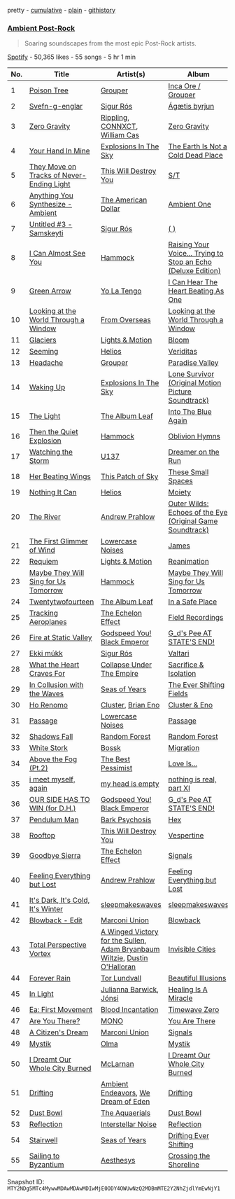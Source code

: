 pretty - [cumulative](/playlists/cumulative/37i9dQZF1DX9uKvEw7Rwtq.md) - [plain](/playlists/plain/37i9dQZF1DX9uKvEw7Rwtq) - [githistory](https://github.githistory.xyz/mackorone/spotify-playlist-archive/blob/main/playlists/plain/37i9dQZF1DX9uKvEw7Rwtq)

### [Ambient Post\-Rock](https://open.spotify.com/playlist/37i9dQZF1DX9uKvEw7Rwtq)

> Soaring soundscapes from the most epic Post\-Rock artists.

[Spotify](https://open.spotify.com/user/spotify) - 50,365 likes - 55 songs - 5 hr 1 min

| No. | Title | Artist(s) | Album | Length |
|---|---|---|---|---|
| 1 | [Poison Tree](https://open.spotify.com/track/6Q5uDNuuFYa8ToL3CCoHPC) | [Grouper](https://open.spotify.com/artist/31uyAcnY0kjjKKIQZMKX4i) | [Inca Ore / Grouper](https://open.spotify.com/album/2oztVYt7jDJBTysn00vM6E) | 3:16 |
| 2 | [Svefn\-g\-englar](https://open.spotify.com/track/07eGxuz8bL6QMsRqEe1Adu) | [Sigur Rós](https://open.spotify.com/artist/6UUrUCIZtQeOf8tC0WuzRy) | [Ágætis byrjun](https://open.spotify.com/album/1DMMv1Kmoli3Y9fVEZDUVC) | 10:06 |
| 3 | [Zero Gravity](https://open.spotify.com/track/4tfaUHGYBCMliBaOHM5vHX) | [Rippling](https://open.spotify.com/artist/4TqiKIyB4xErPAwK4oynTG), [CONNXCT](https://open.spotify.com/artist/0KxtmUPKJe0Rz1TWFaSb4B), [William Cas](https://open.spotify.com/artist/0HT4Y9hhNdkrCEE2tKokzO) | [Zero Gravity](https://open.spotify.com/album/7E8OVvnwnsAAhyiYrrRBox) | 2:39 |
| 4 | [Your Hand In Mine](https://open.spotify.com/track/4sYn64V9gqP6bpkOGw5B9k) | [Explosions In The Sky](https://open.spotify.com/artist/1uQWmt1OhuHGRKmZ2ZcL6p) | [The Earth Is Not a Cold Dead Place](https://open.spotify.com/album/49buCcKCJwxvdl0R2dMoIU) | 8:16 |
| 5 | [They Move on Tracks of Never\-Ending Light](https://open.spotify.com/track/3cIG78oBauowzEbkBwWADN) | [This Will Destroy You](https://open.spotify.com/artist/0MG4LXIw7n4x0wjDc6WYXk) | [S/T](https://open.spotify.com/album/72vAmnfrNfzORX6gG7p8Jf) | 6:56 |
| 6 | [Anything You Synthesize \- Ambient](https://open.spotify.com/track/0OF6WSdeVmYEGBZlxvwvLq) | [The American Dollar](https://open.spotify.com/artist/5r4OqYJL7JrtZlffx7FJlb) | [Ambient One](https://open.spotify.com/album/7A6VoC5v3dHcINkZudtJaD) | 4:08 |
| 7 | [Untitled \#3 \- Samskeyti](https://open.spotify.com/track/1QUiA9aecDOOnf32A9ZrtW) | [Sigur Rós](https://open.spotify.com/artist/6UUrUCIZtQeOf8tC0WuzRy) | [\( \)](https://open.spotify.com/album/3FR8CV7OSyZDnxneavnh8t) | 6:33 |
| 8 | [I Can Almost See You](https://open.spotify.com/track/11n8LudggXuZXmldSlAadR) | [Hammock](https://open.spotify.com/artist/0VOR7Ie9xUSb45fzIIVJQ1) | [Raising Your Voice..\. Trying to Stop an Echo \(Deluxe Edition\)](https://open.spotify.com/album/2AbCfihy80zuR1mPwN5yLl) | 4:15 |
| 9 | [Green Arrow](https://open.spotify.com/track/6o65Xn8X3IXf7zmxVjXDWJ) | [Yo La Tengo](https://open.spotify.com/artist/5hAhrnb0Ch4ODwWu4tsbpi) | [I Can Hear The Heart Beating As One](https://open.spotify.com/album/3V18DIKvRuwdxc2LE4wuac) | 5:43 |
| 10 | [Looking at the World Through a Window](https://open.spotify.com/track/1bsSaYmy0vOUH8tux2hAYV) | [From Overseas](https://open.spotify.com/artist/31PP2XORcCMGHAa8vzJEUV) | [Looking at the World Through a Window](https://open.spotify.com/album/5uSadjfUdEaWhB1zs4m3TQ) | 6:25 |
| 11 | [Glaciers](https://open.spotify.com/track/2No1A7ZuMaBGxz45jmA9Gw) | [Lights & Motion](https://open.spotify.com/artist/3ff1CmU6qfTqRAmdrq8EEG) | [Bloom](https://open.spotify.com/album/4N11Xw4rtuswjOeZjqKgay) | 2:56 |
| 12 | [Seeming](https://open.spotify.com/track/1AzBMkqhcv8KKyCYc2A1C2) | [Helios](https://open.spotify.com/artist/592TFYwu9Qb0RC1hKDbX2w) | [Veriditas](https://open.spotify.com/album/3QTsU264hhPO4cEOrHrZC0) | 2:35 |
| 13 | [Headache](https://open.spotify.com/track/4EDj8GXOlI45vG4SOfswK3) | [Grouper](https://open.spotify.com/artist/31uyAcnY0kjjKKIQZMKX4i) | [Paradise Valley](https://open.spotify.com/album/5e5MtmjBRnh3eI5g5C0Tyv) | 5:04 |
| 14 | [Waking Up](https://open.spotify.com/track/3CSO9mXOUtOzIM6Eqq9QlF) | [Explosions In The Sky](https://open.spotify.com/artist/1uQWmt1OhuHGRKmZ2ZcL6p) | [Lone Survivor \(Original Motion Picture Soundtrack\)](https://open.spotify.com/album/30KqtKSWR8OQe0mB4EdepA) | 4:50 |
| 15 | [The Light](https://open.spotify.com/track/0PaOYkEinHPDxK4yq7sR5l) | [The Album Leaf](https://open.spotify.com/artist/02uPe16VFxPaiueQsPEDkE) | [Into The Blue Again](https://open.spotify.com/album/79ceEHSgk3hWNMTSOWeb4V) | 4:29 |
| 16 | [Then the Quiet Explosion](https://open.spotify.com/track/1e0dFIlrgHaD5a2ud2AXEQ) | [Hammock](https://open.spotify.com/artist/0VOR7Ie9xUSb45fzIIVJQ1) | [Oblivion Hymns](https://open.spotify.com/album/0qlK9CvmHB659phHKCdJSn) | 6:43 |
| 17 | [Watching the Storm](https://open.spotify.com/track/5Ormcdpk9HXgPyTmEH8LQ1) | [U137](https://open.spotify.com/artist/5Js8zUcr9OCEyoWjw3joxY) | [Dreamer on the Run](https://open.spotify.com/album/4dp33vx7vWx93lxuxjNTz2) | 5:07 |
| 18 | [Her Beating Wings](https://open.spotify.com/track/2FGsWazGl3pdFX1kNk2NY1) | [This Patch of Sky](https://open.spotify.com/artist/5SizWbJ5S7KxIR8e07jvqf) | [These Small Spaces](https://open.spotify.com/album/7ACcoSiFkGjT3TlntaogzB) | 6:59 |
| 19 | [Nothing It Can](https://open.spotify.com/track/4ecwrnFDSJLlLyZlEH7YGK) | [Helios](https://open.spotify.com/artist/592TFYwu9Qb0RC1hKDbX2w) | [Moiety](https://open.spotify.com/album/2ep9D35aw04xUbb8crArYg) | 4:47 |
| 20 | [The River](https://open.spotify.com/track/4rhmXU8skfmVs6DoDMTkIl) | [Andrew Prahlow](https://open.spotify.com/artist/0z4uBJEzO1dJy57Qk5UYt8) | [Outer Wilds: Echoes of the Eye \(Original Game Soundtrack\)](https://open.spotify.com/album/3mRnCC3DI0SxIy7DtEFvZs) | 2:43 |
| 21 | [The First Glimmer of Wind](https://open.spotify.com/track/0kQ1OXxdNx2mJfphbZ3K0c) | [Lowercase Noises](https://open.spotify.com/artist/7trvyUUXmPhi1StCNYHj4e) | [James](https://open.spotify.com/album/7mHPviR5lgsokoGd2JxM2z) | 5:54 |
| 22 | [Requiem](https://open.spotify.com/track/6M8tLLip6IdSyr8unJMFxP) | [Lights & Motion](https://open.spotify.com/artist/3ff1CmU6qfTqRAmdrq8EEG) | [Reanimation](https://open.spotify.com/album/6L0fhAi5G9zXbmFelO96Zy) | 2:12 |
| 23 | [Maybe They Will Sing for Us Tomorrow](https://open.spotify.com/track/3nWcjWALonQpDBsyRP5725) | [Hammock](https://open.spotify.com/artist/0VOR7Ie9xUSb45fzIIVJQ1) | [Maybe They Will Sing for Us Tomorrow](https://open.spotify.com/album/3N4fmmPCO3Vh6QTKCiDyob) | 5:08 |
| 24 | [Twentytwofourteen](https://open.spotify.com/track/5pie01PYzPuRexCyFilLGU) | [The Album Leaf](https://open.spotify.com/artist/02uPe16VFxPaiueQsPEDkE) | [In a Safe Place](https://open.spotify.com/album/1sZjWlyc9yL13U5q1nTQ8a) | 5:40 |
| 25 | [Tracking Aeroplanes](https://open.spotify.com/track/4J4yJ9VpPIIsRDf9w4cPG7) | [The Echelon Effect](https://open.spotify.com/artist/20lGLFmdtadbUYmqzFRcA2) | [Field Recordings](https://open.spotify.com/album/0TNUVnjYHwbsilNnbweuZa) | 7:48 |
| 26 | [Fire at Static Valley](https://open.spotify.com/track/0r4MOhVw2anZScz5PTUrJk) | [Godspeed You! Black Emperor](https://open.spotify.com/artist/4svpOyfmQKuWpHLjgy4cdK) | [G\_d's Pee AT STATE'S END!](https://open.spotify.com/album/6gZsJeN8MdITXZMVDXrMk0) | 5:58 |
| 27 | [Ekki múkk](https://open.spotify.com/track/4aLf8xu5v9TuzVAeIPFETC) | [Sigur Rós](https://open.spotify.com/artist/6UUrUCIZtQeOf8tC0WuzRy) | [Valtari](https://open.spotify.com/album/0ZHkshyLAi9f8DXdj3Z5ph) | 7:44 |
| 28 | [What the Heart Craves For](https://open.spotify.com/track/0HRANjLImYOvlfNF9wG2cy) | [Collapse Under The Empire](https://open.spotify.com/artist/34OB6veglJfOx8CzSsu0XY) | [Sacrifice & Isolation](https://open.spotify.com/album/42WlUy8Gv94fgPhtlnSPka) | 5:11 |
| 29 | [In Collusion with the Waves](https://open.spotify.com/track/6utTjO78Oyvw6LfdeoTlFW) | [Seas of Years](https://open.spotify.com/artist/0i3clfRb52Y1RoRfRKytAS) | [The Ever Shifting Fields](https://open.spotify.com/album/5YXSmYWQudOo2mnajpxenL) | 4:37 |
| 30 | [Ho Renomo](https://open.spotify.com/track/2nBtV4NSZJiarMBMpsn6UH) | [Cluster](https://open.spotify.com/artist/5mNY0NPszdalbrb4ITO3M8), [Brian Eno](https://open.spotify.com/artist/7MSUfLeTdDEoZiJPDSBXgi) | [Cluster & Eno](https://open.spotify.com/album/0VSmGsL1RtyjE7bdAaSAvy) | 5:11 |
| 31 | [Passage](https://open.spotify.com/track/1qjepM8Kvr049e9gE1fkdm) | [Lowercase Noises](https://open.spotify.com/artist/7trvyUUXmPhi1StCNYHj4e) | [Passage](https://open.spotify.com/album/5KFRuWDL0crUoNfvBqMFyw) | 5:47 |
| 32 | [Shadows Fall](https://open.spotify.com/track/6lhhVRjJJk2He59jAtOSsm) | [Random Forest](https://open.spotify.com/artist/2FIKDET7MkO9hQgSyIW9ia) | [Random Forest](https://open.spotify.com/album/39oRoqDYxtboq77pFK9G0T) | 5:27 |
| 33 | [White Stork](https://open.spotify.com/track/2fC4TDzOjxfz8PDgCrDExM) | [Bossk](https://open.spotify.com/artist/6KPlPSPeF5BndJ7P888uSh) | [Migration](https://open.spotify.com/album/2jkfppW61KLmzyFEYLym63) | 5:55 |
| 34 | [Above the Fog \(Pt.2\)](https://open.spotify.com/track/4cjRiT6COzETZ3mWQXydnr) | [The Best Pessimist](https://open.spotify.com/artist/6W4aup6f745SyZe2vShUnZ) | [Love Is...](https://open.spotify.com/album/5RQJ2Gk1ep33nVpWZCNivn) | 8:46 |
| 35 | [i meet myself, again](https://open.spotify.com/track/5OBR6IOU4nsn35cK6HThVr) | [my head is empty](https://open.spotify.com/artist/7pxIYxdkx2675ZGKSAPBAy) | [nothing is real, part XI](https://open.spotify.com/album/09Z8BtKPBmpHhKoLzwCWvD) | 3:07 |
| 36 | [OUR SIDE HAS TO WIN \(for D.H.\)](https://open.spotify.com/track/6AWgFM6ORRfr9bphIW25bB) | [Godspeed You! Black Emperor](https://open.spotify.com/artist/4svpOyfmQKuWpHLjgy4cdK) | [G\_d's Pee AT STATE'S END!](https://open.spotify.com/album/6gZsJeN8MdITXZMVDXrMk0) | 6:30 |
| 37 | [Pendulum Man](https://open.spotify.com/track/31rWHoaORhEfXqqr6y48Hm) | [Bark Psychosis](https://open.spotify.com/artist/0QwH5InvCwfL4UbYkjP9pi) | [Hex](https://open.spotify.com/album/7j98uMKCZuBQU1SPcrQAxP) | 9:53 |
| 38 | [Rooftop](https://open.spotify.com/track/63AXbG0B9D4g0ZHzfu4jLn) | [This Will Destroy You](https://open.spotify.com/artist/0MG4LXIw7n4x0wjDc6WYXk) | [Vespertine](https://open.spotify.com/album/5oImgyFgLAwsfkWKu5EWE5) | 5:50 |
| 39 | [Goodbye Sierra](https://open.spotify.com/track/6wpJHhMHSvyiPlnSpdNPSA) | [The Echelon Effect](https://open.spotify.com/artist/20lGLFmdtadbUYmqzFRcA2) | [Signals](https://open.spotify.com/album/2bpCpF6l5TSdiK6tvlDTp8) | 2:40 |
| 40 | [Feeling Everything but Lost](https://open.spotify.com/track/5OY253uETDSe8456oYvkS3) | [Andrew Prahlow](https://open.spotify.com/artist/0z4uBJEzO1dJy57Qk5UYt8) | [Feeling Everything but Lost](https://open.spotify.com/album/44TCjQ57NmQQD5BAkT6lqG) | 4:55 |
| 41 | [It's Dark, It's Cold, It's Winter](https://open.spotify.com/track/0hZSni3035ItjVGyfYGiQX) | [sleepmakeswaves](https://open.spotify.com/artist/0EnDtiDrCgklr97QMJOSPv) | [sleepmakeswaves](https://open.spotify.com/album/4n51rWv1OwFWlYmrFNQFVp) | 4:50 |
| 42 | [Blowback \- Edit](https://open.spotify.com/track/4sARF0lHRj1dnK7twhxSJy) | [Marconi Union](https://open.spotify.com/artist/3nZ3ed6p4CKc1McTLypr6H) | [Blowback](https://open.spotify.com/album/7qalD6mlYYh5lFxaEQ5qS5) | 5:09 |
| 43 | [Total Perspective Vortex](https://open.spotify.com/track/32OKcAVCcfhDgojrd7ZMSI) | [A Winged Victory for the Sullen](https://open.spotify.com/artist/13CMfEeq8AC6ryGOPODqE1), [Adam Bryanbaum Wiltzie](https://open.spotify.com/artist/3pv7Yo0bBHl6jyOXU1NnWf), [Dustin O'Halloran](https://open.spotify.com/artist/6UEYawMcp2M4JFoXVOtZEq) | [Invisible Cities](https://open.spotify.com/album/5jZGc1A6FrsN8qssSxxTce) | 4:20 |
| 44 | [Forever Rain](https://open.spotify.com/track/5eLUHTUUnkiIrDE3TgtgjA) | [Tor Lundvall](https://open.spotify.com/artist/4wLng1JS1GSvps2dPloyzf) | [Beautiful Illusions](https://open.spotify.com/album/7lpRgODu2tRCkiDIUNV0Wc) | 5:34 |
| 45 | [In Light](https://open.spotify.com/track/3de74WrhYh5VKf6t86acCb) | [Julianna Barwick](https://open.spotify.com/artist/0HWfFWL4vVrbaBQqxVCwCi), [Jónsi](https://open.spotify.com/artist/3khg8RDB6nMuw34w1IHS6Y) | [Healing Is A Miracle](https://open.spotify.com/album/4GaLdSDDbRK0CoJKSnihbo) | 6:06 |
| 46 | [Ea: First Movement](https://open.spotify.com/track/2tbGBZ6TpqSVnk0TTOMsTP) | [Blood Incantation](https://open.spotify.com/artist/6FGv87WQ3mJWn3cmLUww6x) | [Timewave Zero](https://open.spotify.com/album/6MGQlAscBNKcBRX3VqkrvZ) | 7:21 |
| 47 | [Are You There?](https://open.spotify.com/track/5uK3MgCUXANoPoAhWqdfe8) | [MONO](https://open.spotify.com/artist/53LVoipNTQ4lvUSJ61XKU3) | [You Are There](https://open.spotify.com/album/4yT7Tq2TN7PcfgEx3EWc8k) | 10:25 |
| 48 | [A Citizen's Dream](https://open.spotify.com/track/2ehLNjSUtNeq82kVqDqC2F) | [Marconi Union](https://open.spotify.com/artist/3nZ3ed6p4CKc1McTLypr6H) | [Signals](https://open.spotify.com/album/1z6YgGKHAEJ9FIV93LP4SI) | 6:01 |
| 49 | [Mystik](https://open.spotify.com/track/25HjqUZFeK2tgNuGHiXWCB) | [Olma](https://open.spotify.com/artist/0jgC3HsKV46vXA8wsaZFuP) | [Mystik](https://open.spotify.com/album/03tqMIhiB0qSBTtuuZsOdU) | 2:26 |
| 50 | [I Dreamt Our Whole City Burned](https://open.spotify.com/track/5F1VGx7gOrhdhet8rTehZ6) | [McLarnan](https://open.spotify.com/artist/0SQZ2Dcu8oLoNZs6Pwqrwt) | [I Dreamt Our Whole City Burned](https://open.spotify.com/album/2pI6eAuMCPZAT8czjR02RN) | 4:44 |
| 51 | [Drifting](https://open.spotify.com/track/2ttXU3cfx8unAngSRQ60CK) | [Ambient Endeavors](https://open.spotify.com/artist/6K2iIaKWCotVvzrL8ryV2W), [We Dream of Eden](https://open.spotify.com/artist/55dhSq6LQ1N5JlHF5DlbFf) | [Drifting](https://open.spotify.com/album/1bGo7G5JOcy9jE8S4uNo0H) | 2:53 |
| 52 | [Dust Bowl](https://open.spotify.com/track/4fL6NIQ4BxZuxotGZWORgM) | [The Aquaerials](https://open.spotify.com/artist/4SSLrpx3uzgl5PYQLMzyFc) | [Dust Bowl](https://open.spotify.com/album/7JdA2JLTWnDf0IQfqALmN5) | 6:04 |
| 53 | [Reflection](https://open.spotify.com/track/4O7QRo5ZdHCSVbx6Nh4gLM) | [Interstellar Noise](https://open.spotify.com/artist/3h9YFTlhixNcQHPWYrGXOT) | [Reflection](https://open.spotify.com/album/3NHWpKIN1ykhWepSyzBglP) | 3:47 |
| 54 | [Stairwell](https://open.spotify.com/track/51XigcN2Snfmb3g3yO9iBC) | [Seas of Years](https://open.spotify.com/artist/0i3clfRb52Y1RoRfRKytAS) | [Drifting Ever Shifting](https://open.spotify.com/album/14a7IkZVZw8536CFPBbSSb) | 5:08 |
| 55 | [Sailing to Byzantium](https://open.spotify.com/track/08DbQ8Nnd96hLiMMpioawQ) | [Aesthesys](https://open.spotify.com/artist/0wdc6cxY8GzxkrMHGXSuOn) | [Crossing the Shoreline](https://open.spotify.com/album/0oD1pHEnsTiJPRHt88X090) | 7:30 |

Snapshot ID: `MTY2NDg5MTc4MywwMDAwMDAwMDIwMjE0ODY4OWUwNzQ2MDBmMTE2Y2NhZjdlYmEwNjY1`
